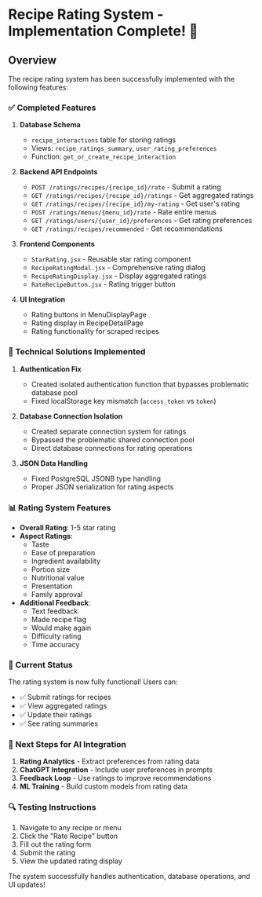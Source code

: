 # Recipe Rating System - Implementation Complete! 🎉

## Overview
The recipe rating system has been successfully implemented with the following features:

### ✅ Completed Features

1. **Database Schema**
   - `recipe_interactions` table for storing ratings
   - Views: `recipe_ratings_summary`, `user_rating_preferences`
   - Function: `get_or_create_recipe_interaction`

2. **Backend API Endpoints**
   - `POST /ratings/recipes/{recipe_id}/rate` - Submit a rating
   - `GET /ratings/recipes/{recipe_id}/ratings` - Get aggregated ratings
   - `GET /ratings/recipes/{recipe_id}/my-rating` - Get user's rating
   - `POST /ratings/menus/{menu_id}/rate` - Rate entire menus
   - `GET /ratings/users/{user_id}/preferences` - Get rating preferences
   - `GET /ratings/recipes/recommended` - Get recommendations

3. **Frontend Components**
   - `StarRating.jsx` - Reusable star rating component
   - `RecipeRatingModal.jsx` - Comprehensive rating dialog
   - `RecipeRatingDisplay.jsx` - Display aggregated ratings
   - `RateRecipeButton.jsx` - Rating trigger button

4. **UI Integration**
   - Rating buttons in MenuDisplayPage
   - Rating display in RecipeDetailPage
   - Rating functionality for scraped recipes

### 🔧 Technical Solutions Implemented

1. **Authentication Fix**
   - Created isolated authentication function that bypasses problematic database pool
   - Fixed localStorage key mismatch (`access_token` vs `token`)

2. **Database Connection Isolation**
   - Created separate connection system for ratings
   - Bypassed the problematic shared connection pool
   - Direct database connections for rating operations

3. **JSON Data Handling**
   - Fixed PostgreSQL JSONB type handling
   - Proper JSON serialization for rating aspects

### 📊 Rating System Features

- **Overall Rating**: 1-5 star rating
- **Aspect Ratings**: 
  - Taste
  - Ease of preparation
  - Ingredient availability
  - Portion size
  - Nutritional value
  - Presentation
  - Family approval
- **Additional Feedback**:
  - Text feedback
  - Made recipe flag
  - Would make again
  - Difficulty rating
  - Time accuracy

### 🚀 Current Status

The rating system is now fully functional! Users can:
- ✅ Submit ratings for recipes
- ✅ View aggregated ratings
- ✅ Update their ratings
- ✅ See rating summaries

### 📝 Next Steps for AI Integration

1. **Rating Analytics** - Extract preferences from rating data
2. **ChatGPT Integration** - Include user preferences in prompts
3. **Feedback Loop** - Use ratings to improve recommendations
4. **ML Training** - Build custom models from rating data

### 🔍 Testing Instructions

1. Navigate to any recipe or menu
2. Click the "Rate Recipe" button
3. Fill out the rating form
4. Submit the rating
5. View the updated rating display

The system successfully handles authentication, database operations, and UI updates!